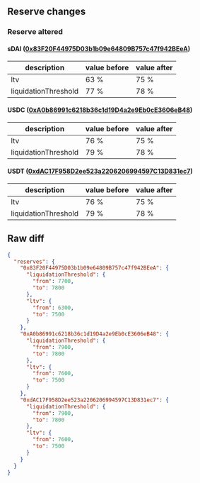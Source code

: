 ## Reserve changes

### Reserve altered

#### sDAI ([0x83F20F44975D03b1b09e64809B757c47f942BEeA](https://etherscan.io/address/0x83F20F44975D03b1b09e64809B757c47f942BEeA))

| description | value before | value after |
| --- | --- | --- |
| ltv | 63 % | 75 % |
| liquidationThreshold | 77 % | 78 % |


#### USDC ([0xA0b86991c6218b36c1d19D4a2e9Eb0cE3606eB48](https://etherscan.io/address/0xA0b86991c6218b36c1d19D4a2e9Eb0cE3606eB48))

| description | value before | value after |
| --- | --- | --- |
| ltv | 76 % | 75 % |
| liquidationThreshold | 79 % | 78 % |


#### USDT ([0xdAC17F958D2ee523a2206206994597C13D831ec7](https://etherscan.io/address/0xdAC17F958D2ee523a2206206994597C13D831ec7))

| description | value before | value after |
| --- | --- | --- |
| ltv | 76 % | 75 % |
| liquidationThreshold | 79 % | 78 % |


## Raw diff

```json
{
  "reserves": {
    "0x83F20F44975D03b1b09e64809B757c47f942BEeA": {
      "liquidationThreshold": {
        "from": 7700,
        "to": 7800
      },
      "ltv": {
        "from": 6300,
        "to": 7500
      }
    },
    "0xA0b86991c6218b36c1d19D4a2e9Eb0cE3606eB48": {
      "liquidationThreshold": {
        "from": 7900,
        "to": 7800
      },
      "ltv": {
        "from": 7600,
        "to": 7500
      }
    },
    "0xdAC17F958D2ee523a2206206994597C13D831ec7": {
      "liquidationThreshold": {
        "from": 7900,
        "to": 7800
      },
      "ltv": {
        "from": 7600,
        "to": 7500
      }
    }
  }
}
```